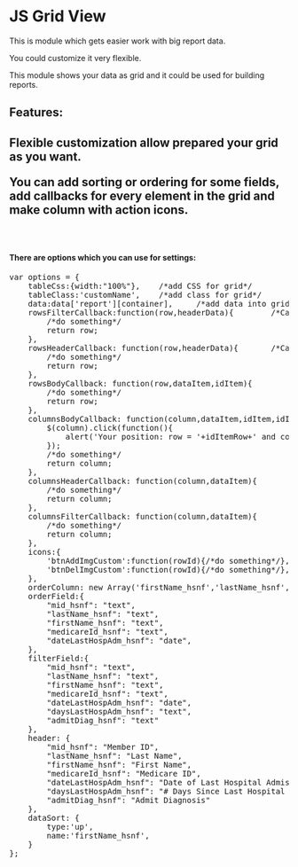 <h1>JS Grid View</h1>
<p>This is module which gets easier work with big report data.</p>
<p>You could customize it very flexible.</p>
<p>This module shows your data as grid and it could be used for building reports.</p>

<h2>Features:<h2>
<p>Flexible customization allow prepared your grid as you want.</p>
<p>You can add sorting or ordering for some fields, add callbacks for every element in the grid and make column with action icons.</p>
<br>
<h4>There are options which you can use for settings:</h4>

<pre>
var options = {
	tableCss:{width:"100%"},	/*add CSS for grid*/
	tableClass:'customName',	/*add class for grid*/
	data:data['report'][container],		/*add data into grid*/
	rowsFilterCallback:function(row,headerData){		/*Callback which call when row with filters will be generated */
		/*do something*/
		return row;
	},
	rowsHeaderCallback: function(row,headerData){		/*Callback which call when row with heading will be generated */
		/*do something*/
		return row;
	},
	rowsBodyCallback: function(row,dataItem,idItem){		/*Callback which call when row with data will be generated */
		/*do something*/
		return row;
	},
	columnsBodyCallback: function(column,dataItem,idItem,idItemRow){		/*Callback which call when column with data will be generated */
		$(column).click(function(){
			alert('Your position: row = '+idItemRow+' and columnId = '+idItem);
		});
		/*do something*/
		return column;
	},
	columnsHeaderCallback: function(column,dataItem){		/*Callback which call when column with heading will be generated */
		/*do something*/
		return column;
	},
	columnsFilterCallback: function(column,dataItem){		/*Callback which call when column with filter will be generated */
		/*do something*/
		return column;
	},
	icons:{													/*Icons will be added with classes:"btnAddImgCustom","btnDelImgCustom", and with relevant callbacks */
		'btnAddImgCustom':function(rowId){/*do something*/},
		'btnDelImgCustom':function(rowId){/*do something*/},
	},
	orderColumn: new Array('firstName_hsnf','lastName_hsnf','mid_hsnf','admitDiag_hsnf','medicaidId_hsnf','dateLastHospAdm_hsnf','daysLastHospAdm_hsnf','medicareId_hsnf','curAdmDate_hsnf','instName_hsnf','par_hsnf'),		/*Columns will be established in relevant order*/
	orderField:{											/*This option establish fields which will be have possibility ordering */
		"mid_hsnf": "text",
		"lastName_hsnf": "text",
		"firstName_hsnf": "text",
		"medicareId_hsnf": "text",
		"dateLastHospAdm_hsnf": "date",
	},
	filterField:{											/*This option establish fields which will be have possibility filtering */
		"mid_hsnf": "text",
		"lastName_hsnf": "text",
		"firstName_hsnf": "text",
		"medicareId_hsnf": "text",
		"dateLastHospAdm_hsnf": "date",
		"daysLastHospAdm_hsnf": "text",
		"admitDiag_hsnf": "text"
	},
	header: {												/*This option establish fields which will be have headline */
		"mid_hsnf": "Member ID",
		"lastName_hsnf": "Last Name",
		"firstName_hsnf": "First Name",
		"medicareId_hsnf": "Medicare ID",
		"dateLastHospAdm_hsnf": "Date of Last Hospital Admission",
		"daysLastHospAdm_hsnf": "# Days Since Last Hospital Admission",
		"admitDiag_hsnf": "Admit Diagnosis"
	},
	dataSort: {												/*This option establish default order in grid */
		type:'up',
		name:'firstName_hsnf',
	}
};</pre>
